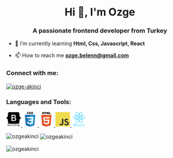 <h1 align="center">Hi 👋, I'm Ozge</h1>
<h3 align="center">A passionate frontend developer from Turkey</h3>

- 🌱 I’m currently learning **Html, Css, Javascript, React**

- 📫 How to reach me **ozge.belenn@gmail.com**

<h3 align="left">Connect with me:</h3>
<p align="left">
<a href="https://linkedin.com/in/ozge-akinci" target="blank"><img align="center" src="https://raw.githubusercontent.com/rahuldkjain/github-profile-readme-generator/master/src/images/icons/Social/linked-in-alt.svg" alt="ozge-akinci" height="30" width="40" /></a>
</p>

<h3 align="left">Languages and Tools:</h3>
<p align="left"> <a href="https://getbootstrap.com" target="_blank" rel="noreferrer"> <img src="https://raw.githubusercontent.com/devicons/devicon/master/icons/bootstrap/bootstrap-plain-wordmark.svg" alt="bootstrap" width="40" height="40"/> </a> <a href="https://www.w3schools.com/css/" target="_blank" rel="noreferrer"> <img src="https://raw.githubusercontent.com/devicons/devicon/master/icons/css3/css3-original-wordmark.svg" alt="css3" width="40" height="40"/> </a> <a href="https://www.w3.org/html/" target="_blank" rel="noreferrer"> <img src="https://raw.githubusercontent.com/devicons/devicon/master/icons/html5/html5-original-wordmark.svg" alt="html5" width="40" height="40"/> </a> <a href="https://developer.mozilla.org/en-US/docs/Web/JavaScript" target="_blank" rel="noreferrer"> <img src="https://raw.githubusercontent.com/devicons/devicon/master/icons/javascript/javascript-original.svg" alt="javascript" width="40" height="40"/> </a> <a href="https://reactjs.org/" target="_blank" rel="noreferrer"> <img src="https://raw.githubusercontent.com/devicons/devicon/master/icons/react/react-original-wordmark.svg" alt="react" width="40" height="40"/> </a> </p>

<p><img align="left" src="https://github-readme-stats.vercel.app/api/top-langs?username=ozgeakinci&show_icons=true&locale=en&layout=compact" alt="ozgeakinci" /></p>

<p>&nbsp;<img align="center" src="https://github-readme-stats.vercel.app/api?username=ozgeakinci&show_icons=true&locale=en" alt="ozgeakinci" /></p>

<p><img align="center" src="https://github-readme-streak-stats.herokuapp.com/?user=ozgeakinci&" alt="ozgeakinci" /></p>

